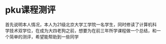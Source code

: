 # pku课程测评
首先说明本人情况，本人为21级北京大学工学院一名学生，同时修读了计算机科学技术双学位，在成为大四老狗之前，想要为在前三年所学课程做一个总结，和一个简单的测评，希望能帮助到一些同学
